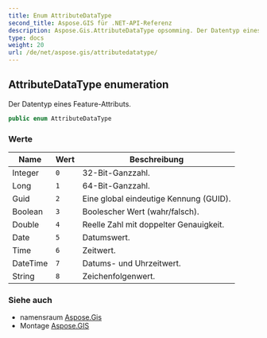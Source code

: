 ```yaml
---
title: Enum AttributeDataType
second_title: Aspose.GIS für .NET-API-Referenz
description: Aspose.Gis.AttributeDataType opsomming. Der Datentyp eines FeatureAttributs.
type: docs
weight: 20
url: /de/net/aspose.gis/attributedatatype/
---
```

## AttributeDataType enumeration

Der Datentyp eines Feature-Attributs.

```csharp
public enum AttributeDataType
```

### Werte

| Name | Wert | Beschreibung |
| --- | --- | --- |
| Integer | `0` | 32-Bit-Ganzzahl. |
| Long | `1` | 64-Bit-Ganzzahl. |
| Guid | `2` | Eine global eindeutige Kennung (GUID). |
| Boolean | `3` | Boolescher Wert (wahr/falsch). |
| Double | `4` | Reelle Zahl mit doppelter Genauigkeit. |
| Date | `5` | Datumswert. |
| Time | `6` | Zeitwert. |
| DateTime | `7` | Datums- und Uhrzeitwert. |
| String | `8` | Zeichenfolgenwert. |

### Siehe auch

* namensraum [Aspose.Gis](../../aspose.gis/)
* Montage [Aspose.GIS](../../)


